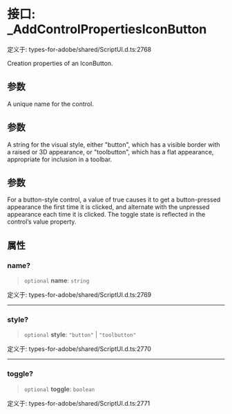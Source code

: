 # 接口: \_AddControlPropertiesIconButton

定义于: types-for-adobe/shared/ScriptUI.d.ts:2768

Creation properties of an IconButton.

## 参数

A unique name for the control.

## 参数

A string for the visual style, either "button", which has a visible border with a raised or 3D appearance, or "toolbutton", which has a flat appearance, appropriate for inclusion in a toolbar.

## 参数

For a button-style control, a value of true causes it to get a button-pressed appearance the first time it is clicked, and alternate with the unpressed appearance each time it is clicked. The toggle state is reflected in the control’s value property.

## 属性

### name?

> `optional` **name**: `string`

定义于: types-for-adobe/shared/ScriptUI.d.ts:2769

***

### style?

> `optional` **style**: `"button"` \| `"toolbutton"`

定义于: types-for-adobe/shared/ScriptUI.d.ts:2770

***

### toggle?

> `optional` **toggle**: `boolean`

定义于: types-for-adobe/shared/ScriptUI.d.ts:2771
